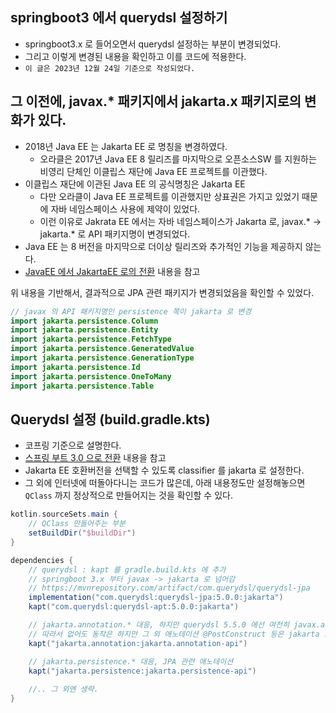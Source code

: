 ## springboot3 에서 querydsl 설정하기
* springboot3.x 로 들어오면서 querydsl 설정하는 부분이 변경되었다.
* 그리고 이렇게 변경된 내용을 확인하고 이를 코드에 적용한다.
* `이 글은 2023년 12월 24일 기준으로 작성되었다.`

## 그 이전에, javax.* 패키지에서 jakarta.x 패키지로의 변화가 있다.
* 2018년 Java EE 는 Jakarta EE 로 명칭을 변경하였다.
    * 오라클은 2017년 Java EE 8 릴리즈를 마지막으로 오픈소스SW 를 지원하는 비영리 단체인 이클립스 재단에 Java EE 프로젝트를 이관했다.
* 이클립스 재단에 이관된 Java EE 의 공식명칭은 Jakarta EE
    * 다만 오라클이 Java EE 프로젝트를 이관했지만 상표권은 가지고 있었기 때문에 자바 네임스페이스 사용에 제약이 있었다.
    * 이런 이유로 Jakrata EE 에서는 자바 네임스페이스가 Jakarta 로, javax.* -> jakarta.* 로 API 패키지명이 변경되었다.
* Java EE 는 8 버전을 마지막으로 더이상 릴리즈와 추가적인 기능을 제공하지 않는다.
* [JavaEE 에서 JakartaEE 로의 전환](https://www.samsungsds.com/kr/insights/java_jakarta.html) 내용을 참고

위 내용을 기반해서, 결과적으로 JPA 관련 패키지가 변경되었음을 확인할 수 있었다.
```kotlin
// javax 의 API 패키지명인 persistence 쪽이 jakarta 로 변경
import jakarta.persistence.Column
import jakarta.persistence.Entity
import jakarta.persistence.FetchType
import jakarta.persistence.GeneratedValue
import jakarta.persistence.GenerationType
import jakarta.persistence.Id
import jakarta.persistence.OneToMany
import jakarta.persistence.Table
```

## Querydsl 설정 (build.gradle.kts)
* 코프링 기준으로 설명한다.
* [스프링 부트 3.0 으로 전환](https://post.dooray.io/we-dooray/tech-insight-ko/back-end/4173/) 내용을 참고
* Jakarta EE 호환버전을 선택할 수 있도록 classifier 를 jakarta 로 설정한다.
* 그 외에 인터넷에 떠돌아다니는 코드가 많은데, 아래 내용정도만 설정해놓으면 `QClass` 까지 정상적으로 만들어지는 것을 확인할 수 있다.

```gradle
kotlin.sourceSets.main {
    // QClass 만들어주는 부분
    setBuildDir("$buildDir")
}

dependencies {
    // querydsl : kapt 를 gradle.build.kts 에 추가
    // springboot 3.x 부터 javax -> jakarta 로 넘어감
    // https://mvnrepository.com/artifact/com.querydsl/querydsl-jpa
    implementation("com.querydsl:querydsl-jpa:5.0.0:jakarta")
    kapt("com.querydsl:querydsl-apt:5.0.0:jakarta")

    // jakarta.annotation.* 대응, 하지만 querydsl 5.5.0 에선 여전히 javax.annotation 을 사용하고 있음
    // 따라서 없어도 동작은 하지만 그 외 애노테이션 @PostConstruct 등은 jakarta 로 바뀌었음
    kapt("jakarta.annotation:jakarta.annotation-api") 

    // jakarta.persistence.* 대응, JPA 관련 애노테이션
    kapt("jakarta.persistence:jakarta.persistence-api")
    
    //.. 그 외엔 생략.
}
```

